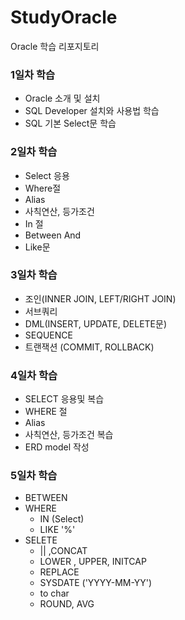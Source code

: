 # StudyOracle
Oracle 학습 리포지토리

### 1일차 학습
 - Oracle 소개 및 설치
 - SQL Developer 설치와 사용법 학습
 - SQL 기본 Select문 학습

### 2일차 학습
 - Select 응용
 - Where절 
 - Alias
 - 사칙연산, 등가조건
 - In 절
 - Between And
 - Like문
 
### 3일차 학습
 - 조인(INNER JOIN, LEFT/RIGHT JOIN)
 - 서브쿼리
 - DML(INSERT, UPDATE, DELETE문)
 - SEQUENCE
 - 트랜잭션 (COMMIT, ROLLBACK)

### 4일차 학습
- SELECT 응용및 복습
- WHERE 절
- Alias
- 사칙연산, 등가조건 복습
- ERD model 작성

### 5일차 학습
- BETWEEN
- WHERE
  - IN (Select)
  - LIKE '%'
- SELETE
  - || ,CONCAT
  - LOWER , UPPER, INITCAP
  - REPLACE
  - SYSDATE ('YYYY-MM-YY')
  - to char
  - ROUND, AVG